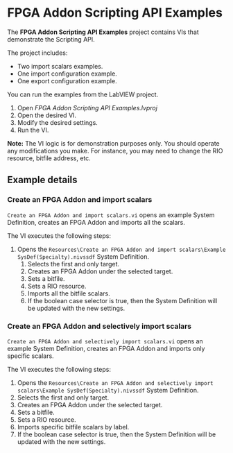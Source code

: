 # FPGA Addon Scripting API Examples
The **FPGA Addon Scripting API Examples** project contains VIs that demonstrate the Scripting API.

The project includes:
- Two import scalars examples.
- One import configuration example.
- One export configuration example.

You can run the examples from the LabVIEW project.
1. Open *FPGA Addon Scripting API Examples.lvproj*
1. Open the desired VI.
1. Modify the desired settings.
1. Run the VI.

**Note:** The VI logic is for demonstration purposes only. You should operate any modifications you make. For instance, you may need to change the RIO resource, bitfile address,  etc.

## Example details

### Create an FPGA Addon and import scalars

`Create an FPGA Addon and import scalars.vi` opens an example System Definition, creates an FPGA Addon and imports all the scalars.

The VI executes the following steps:
1. Opens the `Resources\Create an FPGA Addon and import scalars\Example SysDef(Specialty).nivssdf` System Definition.
   1. Selects the first and only target.
   1. Creates an FPGA Addon under the selected target.
   1. Sets a bitfile.
   1. Sets a RIO resource.
   1. Imports all the bitfile scalars.
   1. If the boolean case selector is true, then the System Definition will be updated with the new settings.

### Create an FPGA Addon and selectively import scalars

`Create an FPGA Addon and selectively import scalars.vi` opens an example System Definition, creates an FPGA Addon and imports only specific scalars.

The VI executes the following steps:
   1. Opens the `Resources\Create an FPGA Addon and selectively import scalars\Example SysDef(Specialty).nivssdf` System Definition.
   1. Selects the first and only target.
   1. Creates an FPGA Addon under the selected target.
   1. Sets a bitfile.
   1. Sets a RIO resource.
   1. Imports specific bitfile scalars by label.
   1. If the boolean case selector is true, then the System Definition will be updated with the new settings.